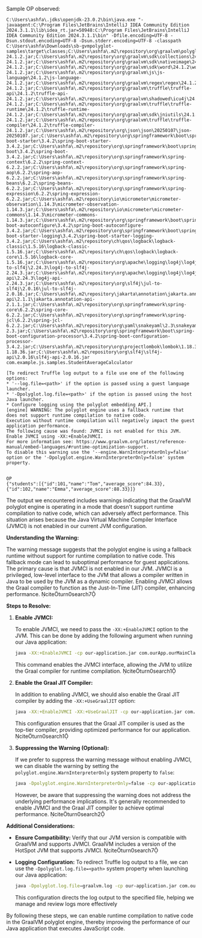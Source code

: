 Sample OP observed:
````
C:\Users\ashfa\.jdks\openjdk-23.0.2\bin\java.exe "-javaagent:C:\Program Files\JetBrains\IntelliJ IDEA Community Edition 2024.3.1.1\lib\idea_rt.jar=50948:C:\Program Files\JetBrains\IntelliJ IDEA Community Edition 2024.3.1.1\bin" -Dfile.encoding=UTF-8 -Dsun.stdout.encoding=UTF-8 -Dsun.stderr.encoding=UTF-8 -classpath C:\Users\ashfa\Downloads\sb-gvmpolyglot-samples\target\classes;C:\Users\ashfa\.m2\repository\org\graalvm\polyglot\polyglot\24.1.2\polyglot-24.1.2.jar;C:\Users\ashfa\.m2\repository\org\graalvm\sdk\collections\24.1.2\collections-24.1.2.jar;C:\Users\ashfa\.m2\repository\org\graalvm\sdk\nativeimage\24.1.2\nativeimage-24.1.2.jar;C:\Users\ashfa\.m2\repository\org\graalvm\sdk\word\24.1.2\word-24.1.2.jar;C:\Users\ashfa\.m2\repository\org\graalvm\js\js-language\24.1.2\js-language-24.1.2.jar;C:\Users\ashfa\.m2\repository\org\graalvm\regex\regex\24.1.2\regex-24.1.2.jar;C:\Users\ashfa\.m2\repository\org\graalvm\truffle\truffle-api\24.1.2\truffle-api-24.1.2.jar;C:\Users\ashfa\.m2\repository\org\graalvm\shadowed\icu4j\24.1.2\icu4j-24.1.2.jar;C:\Users\ashfa\.m2\repository\org\graalvm\truffle\truffle-runtime\24.1.2\truffle-runtime-24.1.2.jar;C:\Users\ashfa\.m2\repository\org\graalvm\sdk\jniutils\24.1.2\jniutils-24.1.2.jar;C:\Users\ashfa\.m2\repository\org\graalvm\truffle\truffle-compiler\24.1.2\truffle-compiler-24.1.2.jar;C:\Users\ashfa\.m2\repository\org\json\json\20250107\json-20250107.jar;C:\Users\ashfa\.m2\repository\org\springframework\boot\spring-boot-starter\3.4.2\spring-boot-starter-3.4.2.jar;C:\Users\ashfa\.m2\repository\org\springframework\boot\spring-boot\3.4.2\spring-boot-3.4.2.jar;C:\Users\ashfa\.m2\repository\org\springframework\spring-context\6.2.2\spring-context-6.2.2.jar;C:\Users\ashfa\.m2\repository\org\springframework\spring-aop\6.2.2\spring-aop-6.2.2.jar;C:\Users\ashfa\.m2\repository\org\springframework\spring-beans\6.2.2\spring-beans-6.2.2.jar;C:\Users\ashfa\.m2\repository\org\springframework\spring-expression\6.2.2\spring-expression-6.2.2.jar;C:\Users\ashfa\.m2\repository\io\micrometer\micrometer-observation\1.14.3\micrometer-observation-1.14.3.jar;C:\Users\ashfa\.m2\repository\io\micrometer\micrometer-commons\1.14.3\micrometer-commons-1.14.3.jar;C:\Users\ashfa\.m2\repository\org\springframework\boot\spring-boot-autoconfigure\3.4.2\spring-boot-autoconfigure-3.4.2.jar;C:\Users\ashfa\.m2\repository\org\springframework\boot\spring-boot-starter-logging\3.4.2\spring-boot-starter-logging-3.4.2.jar;C:\Users\ashfa\.m2\repository\ch\qos\logback\logback-classic\1.5.16\logback-classic-1.5.16.jar;C:\Users\ashfa\.m2\repository\ch\qos\logback\logback-core\1.5.16\logback-core-1.5.16.jar;C:\Users\ashfa\.m2\repository\org\apache\logging\log4j\log4j-to-slf4j\2.24.3\log4j-to-slf4j-2.24.3.jar;C:\Users\ashfa\.m2\repository\org\apache\logging\log4j\log4j-api\2.24.3\log4j-api-2.24.3.jar;C:\Users\ashfa\.m2\repository\org\slf4j\jul-to-slf4j\2.0.16\jul-to-slf4j-2.0.16.jar;C:\Users\ashfa\.m2\repository\jakarta\annotation\jakarta.annotation-api\2.1.1\jakarta.annotation-api-2.1.1.jar;C:\Users\ashfa\.m2\repository\org\springframework\spring-core\6.2.2\spring-core-6.2.2.jar;C:\Users\ashfa\.m2\repository\org\springframework\spring-jcl\6.2.2\spring-jcl-6.2.2.jar;C:\Users\ashfa\.m2\repository\org\yaml\snakeyaml\2.3\snakeyaml-2.3.jar;C:\Users\ashfa\.m2\repository\org\springframework\boot\spring-boot-configuration-processor\3.4.2\spring-boot-configuration-processor-3.4.2.jar;C:\Users\ashfa\.m2\repository\org\projectlombok\lombok\1.18.36\lombok-1.18.36.jar;C:\Users\ashfa\.m2\repository\org\slf4j\slf4j-api\2.0.16\slf4j-api-2.0.16.jar com.example.js.samples.StudentAverageCalculator

[To redirect Truffle log output to a file use one of the following options:
* '--log.file=<path>' if the option is passed using a guest language launcher.
* '-Dpolyglot.log.file=<path>' if the option is passed using the host Java launcher.
* Configure logging using the polyglot embedding API.]
[engine] WARNING: The polyglot engine uses a fallback runtime that does not support runtime compilation to native code.
Execution without runtime compilation will negatively impact the guest application performance.
The following cause was found: JVMCI is not enabled for this JVM. Enable JVMCI using -XX:+EnableJVMCI.
For more information see: https://www.graalvm.org/latest/reference-manual/embed-languages/#runtime-optimization-support.
To disable this warning use the '--engine.WarnInterpreterOnly=false' option or the '-Dpolyglot.engine.WarnInterpreterOnly=false' system property.


OP
{"students":[{"id":101,"name":"Tom","average_score":84.33},{"id":102,"name":"Emma","average_score":88.33}]}
````



The output we encountered includes warnings indicating that the GraalVM polyglot engine is operating in a mode that doesn't support runtime compilation to native code, which can adversely affect performance. This situation arises because the Java Virtual Machine Compiler Interface (JVMCI) is not enabled in our current JVM configuration.

**Understanding the Warning:**

The warning message suggests that the polyglot engine is using a fallback runtime without support for runtime compilation to native code. This fallback mode can lead to suboptimal performance for guest applications. The primary cause is that JVMCI is not enabled in our JVM. JVMCI is a privileged, low-level interface to the JVM that allows a compiler written in Java to be used by the JVM as a dynamic compiler. Enabling JVMCI allows the Graal compiler to function as the Just-In-Time (JIT) compiler, enhancing performance. citeturn0search7

**Steps to Resolve:**

1. **Enable JVMCI:**

   To enable JVMCI, we need to pass the `-XX:+EnableJVMCI` option to the JVM. This can be done by adding the following argument when running our Java application:

   ```bash
   java -XX:+EnableJVMCI -cp our-application.jar com.ourApp.ourMainClass
   ```

   This command enables the JVMCI interface, allowing the JVM to utilize the Graal compiler for runtime compilation. citeturn0search1

2. **Enable the Graal JIT Compiler:**

   In addition to enabling JVMCI, we should also enable the Graal JIT compiler by adding the `-XX:+UseGraalJIT` option:

   ```bash
   java -XX:+EnableJVMCI -XX:+UseGraalJIT -cp our-application.jar com.ourApp.ourMainClass
   ```

   This configuration ensures that the Graal JIT compiler is used as the top-tier compiler, providing optimized performance for our application. citeturn0search1

3. **Suppressing the Warning (Optional):**

   If we prefer to suppress the warning message without enabling JVMCI, we can disable the warning by setting the `polyglot.engine.WarnInterpreterOnly` system property to `false`:

   ```bash
   java -Dpolyglot.engine.WarnInterpreterOnly=false -cp our-application.jar com.ourApp.ourMainClass
   ```

   However, be aware that suppressing the warning does not address the underlying performance implications. It's generally recommended to enable JVMCI and the Graal JIT compiler to achieve optimal performance. citeturn0search2

**Additional Considerations:**

- **Ensure Compatibility:** Verify that our JVM version is compatible with GraalVM and supports JVMCI. GraalVM includes a version of the HotSpot JVM that supports JVMCI. citeturn0search7

- **Logging Configuration:** To redirect Truffle log output to a file, we can use the `-Dpolyglot.log.file=<path>` system property when launching our Java application:

  ```bash
  java -Dpolyglot.log.file=graalvm.log -cp our-application.jar com.ourApp.ourMainClass
  ```

  This configuration directs the log output to the specified file, helping we manage and review logs more effectively

By following these steps, we can enable runtime compilation to native code in the GraalVM polyglot engine, thereby improving the performance of our Java application that executes JavaScript code. 